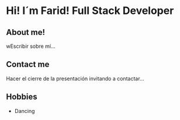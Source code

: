 # Hi! I´m Farid! Full Stack Developer

## About me!

wEscribir sobre mí...

## Contact me

Hacer el cierre de la presentación invitando a contactar...

## Hobbies

- Dancing
